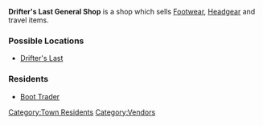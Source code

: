 **Drifter's Last General Shop** is a shop which sells
[Footwear](Footwear.md "wikilink"), [Headgear](Headgear.md "wikilink") and
travel items.

### Possible Locations

- [Drifter's Last](Drifter's_Last.md "wikilink")

### Residents

- [Boot Trader](Boot_Trader.md "wikilink")

[Category:Town Residents](Category:Town_Residents "wikilink")
[Category:Vendors](Category:Vendors "wikilink")